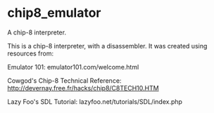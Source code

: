 # chip8_emulator
A chip-8 interpreter.

This is a chip-8 interpreter, with a disassembler.
It was created using resources from:

Emulator 101: emulator101.com/welcome.html

Cowgod's Chip-8 Technical Reference: http://devernay.free.fr/hacks/chip8/C8TECH10.HTM

Lazy Foo's SDL Tutorial: lazyfoo.net/tutorials/SDL/index.php
